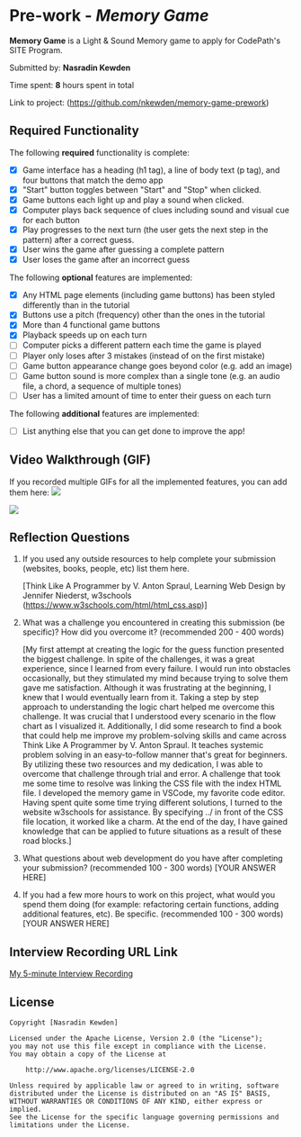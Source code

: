 # Pre-work - *Memory Game*

**Memory Game** is a Light & Sound Memory game to apply for CodePath's SITE Program. 

Submitted by: **Nasradin Kewden**

Time spent: **8** hours spent in total

Link to project: (https://github.com/nkewden/memory-game-prework)

## Required Functionality

The following **required** functionality is complete:

* [x] Game interface has a heading (h1 tag), a line of body text (p tag), and four buttons that match the demo app
* [x] "Start" button toggles between "Start" and "Stop" when clicked. 
* [x] Game buttons each light up and play a sound when clicked. 
* [x] Computer plays back sequence of clues including sound and visual cue for each button
* [x] Play progresses to the next turn (the user gets the next step in the pattern) after a correct guess. 
* [x] User wins the game after guessing a complete pattern
* [x] User loses the game after an incorrect guess

The following **optional** features are implemented:

* [x] Any HTML page elements (including game buttons) has been styled differently than in the tutorial
* [x] Buttons use a pitch (frequency) other than the ones in the tutorial
* [x] More than 4 functional game buttons
* [x] Playback speeds up on each turn
* [ ] Computer picks a different pattern each time the game is played
* [ ] Player only loses after 3 mistakes (instead of on the first mistake)
* [ ] Game button appearance change goes beyond color (e.g. add an image)
* [ ] Game button sound is more complex than a single tone (e.g. an audio file, a chord, a sequence of multiple tones)
* [ ] User has a limited amount of time to enter their guess on each turn

The following **additional** features are implemented:

- [ ] List anything else that you can get done to improve the app!

## Video Walkthrough (GIF)

If you recorded multiple GIFs for all the implemented features, you can add them here:
![](https://i.imgur.com/GUmeeux.gif)

![](https://i.imgur.com/7nuC0t5.gif)



## Reflection Questions
1. If you used any outside resources to help complete your submission (websites, books, people, etc) list them here. 

    [Think Like A Programmer by V. Anton Spraul,
Learning Web Design by Jennifer Niederst,
w3schools (https://www.w3schools.com/html/html_css.asp)]

2. What was a challenge you encountered in creating this submission (be specific)? How did you overcome it? (recommended 200 - 400 words) 

    [My first attempt at creating the logic for the guess function presented the biggest challenge. In spite of the challenges, it was a great experience, since I learned from every failure. I would run into obstacles occasionally, but they stimulated my mind because trying to solve them gave me satisfaction. Although it was frustrating at the beginning, I knew that I would eventually learn from it. Taking a step by step approach to understanding the logic chart helped me overcome this challenge. It was crucial that I understood every scenario in the flow chart as I visualized it. Additionally, I did some research to find a book that could help me improve my problem-solving skills and came across Think Like A Programmer by V. Anton Spraul. It teaches systemic problem solving in an easy-to-follow manner that's great for beginners. By utilizing these two resources and my dedication, I was able to overcome that challenge through trial and error. A challenge that took me some time to resolve was linking the CSS file with the index HTML file. I developed the memory game in VSCode, my favorite code editor. Having spent quite some time trying different solutions, I turned to the website w3schools for assistance. By specifying ../ in front of the CSS file location, it worked like a charm. At the end of the day, I have gained knowledge that can be applied to future situations as a result of these road blocks.]

3. What questions about web development do you have after completing your submission? (recommended 100 - 300 words) 
[YOUR ANSWER HERE]

4. If you had a few more hours to work on this project, what would you spend them doing (for example: refactoring certain functions, adding additional features, etc). Be specific. (recommended 100 - 300 words) 
[YOUR ANSWER HERE]



## Interview Recording URL Link

[My 5-minute Interview Recording](https://www.youtube.com/watch?v=x7xoHGgZg-k&ab_channel=NasradinKewden)


## License

    Copyright [Nasradin Kewden]

    Licensed under the Apache License, Version 2.0 (the "License");
    you may not use this file except in compliance with the License.
    You may obtain a copy of the License at

        http://www.apache.org/licenses/LICENSE-2.0

    Unless required by applicable law or agreed to in writing, software
    distributed under the License is distributed on an "AS IS" BASIS,
    WITHOUT WARRANTIES OR CONDITIONS OF ANY KIND, either express or implied.
    See the License for the specific language governing permissions and
    limitations under the License.